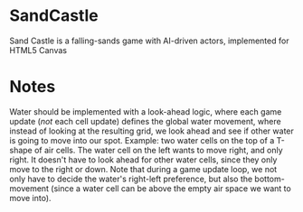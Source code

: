 SandCastle
==========

Sand Castle is a falling-sands game with AI-driven actors, implemented for HTML5 Canvas

Notes
=====

Water should be implemented with a look-ahead logic, where each game update (*not* each cell update) defines the global water movement, where instead of looking at the resulting grid, we look ahead and see if other water is going to move into our spot. Example: two water cells on the top of a T-shape of air cells. The water cell on the left wants to move right, and only right. It doesn't have to look ahead for other water cells, since they only move to the right or down. Note that during a game update loop, we not only have to decide the water's right-left preference, but also the bottom-movement (since a water cell can be above the empty air space we want to move into).
